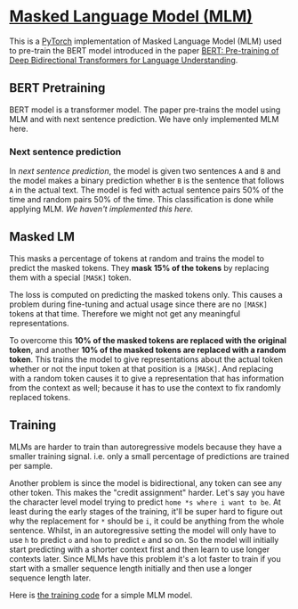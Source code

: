 # [Masked Language Model (MLM)](https://nn.labml.ai/transformers/mlm/index.html)

This is a [PyTorch](https://pytorch.org) implementation of Masked Language Model (MLM)
 used to pre-train the BERT model introduced in the paper
[BERT: Pre-training of Deep Bidirectional Transformers for Language Understanding](https://papers.labml.ai/paper/1810.04805).

## BERT Pretraining

BERT model is a transformer model.
The paper pre-trains the model using MLM and with next sentence prediction.
We have only implemented MLM here.

### Next sentence prediction

In *next sentence prediction*, the model is given two sentences `A` and `B` and the model
makes a binary prediction whether `B` is the sentence that follows `A` in the actual text.
The model is fed with actual sentence pairs 50% of the time and random pairs 50% of the time.
This classification is done while applying MLM. *We haven't implemented this here.*

## Masked LM

This masks a percentage of tokens at random and trains the model to predict
the masked tokens.
They **mask 15% of the tokens** by replacing them with a special `[MASK]` token.

The loss is computed on predicting the masked tokens only.
This causes a problem during fine-tuning and actual usage since there are no `[MASK]` tokens
 at that time.
Therefore we might not get any meaningful representations.

To overcome this **10% of the masked tokens are replaced with the original token**,
and another **10% of the masked tokens are replaced with a random token**.
This trains the model to give representations about the actual token whether or not the
input token at that position is a `[MASK]`.
And replacing with a random token causes it to
give a representation that has information from the context as well;
because it has to use the context to fix randomly replaced tokens.

## Training

MLMs are harder to train than autoregressive models because they have a smaller training signal.
i.e. only a small percentage of predictions are trained per sample.

Another problem is since the model is bidirectional, any token can see any other token.
This makes the "credit assignment" harder.
Let's say you have the character level model trying to predict `home *s where i want to be`.
At least during the early stages of the training, it'll be super hard to figure out why the
replacement for `*` should be `i`, it could be anything from the whole sentence.
Whilst, in an autoregressive setting the model will only have to use `h` to predict `o` and
`hom` to predict `e` and so on. So the model will initially start predicting with a shorter context first
and then learn to use longer contexts later.
Since MLMs have this problem it's a lot faster to train if you start with a smaller sequence length
initially and then use a longer sequence length later.

Here is [the training code](https://nn.labml.ai/transformers/mlm/experiment.html) for a simple MLM model.
